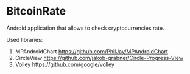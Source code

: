 # BitcoinRate
Android application that allows to check cryptocurrencies rate.

Used libraries:
1) MPAndroidChart https://github.com/PhilJay/MPAndroidChart
2) CircleView https://github.com/jakob-grabner/Circle-Progress-View
3) Volley https://github.com/google/volley
